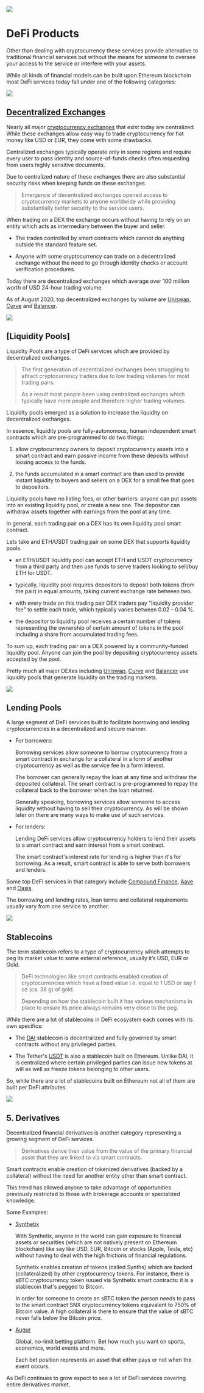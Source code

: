 ![](images/defi2-Main-l.png)

# DeFi Products

Other than dealing with cryptocurrency these services provide alternative to traditional financial services but without the means for someone to oversee your access to the service or interfere with your assets.

While all kinds of financial models can be built upon Ethereum blockchain most DeFi services today fall under one of the following categories:

![](images/defi2-exchanges-l.png)

## [Decentralized Exchanges](/guides/defi/5-decentralized-exchanges.md)

Nearly all major [cryptocurrency exchanges](/guides/fundamentals/6-buying-cryptocurrency-basics.md) that exist today are centralized. While these exchanges allow easy way to trade cryptocurrency for fiat money like USD or EUR, they come with some drawbacks.
    
Centralized exchanges typically operate only in some regions and require every user to pass identity and source-of-funds checks often requesting from users highly sensitive documents.
    
Due to centralized nature of these exchanges there are also substantial security risks when keeping funds on these exchanges.
    
> Emergence of decentralized exchanges opened access to cryptocurrency markets to anyone worldwide while providing substantially better security to the service users.
    
When trading on a DEX the exchange occurs without having to rely on an entity which acts as intermediary between the buyer and seller. 

- The trades controlled by smart contracts which cannot do anything outside the standard feature set.
   
- Anyone with some cryptocurrency can trade on a decentralized exchange without the need to go through identity checks or account verification procedures. 

Today there are decentralized exchanges which average over 100 million worth of USD 24-hour trading volume. 

As of August 2020, top decentralized exchanges by volume are [Uniswap](https://uniswap.info/home), [Curve](https://curve.fi) and [Balancer](https://pools.balancer.exchange/#/).

![](images/defi2-pools-l.png)

## [Liquidity Pools]

Liquidity Pools are a type of DeFi services which are provided by decentralized exchanges. 

> The first generation of decentralized exchanges been struggling to attract cryptocurrency traders due to low trading volumes for most trading pairs. 
>
> As a result most people been using centralized exchanges which typically have more people and therefore higher trading volumes.

Liquidity pools emerged as a solution to increase the liquidity on decentralized exchanges. 

In essence, liquidity pools are fully-autonomous, human independent smart contracts which are pre-programmed to do two things:
 
1. allow cryptocurrency owners to deposit cryptocurrency assets into a smart contract and earn passive income from these deposits without loosing access to the funds.

2. the funds accumulated in a smart contract are than used to provide instant liquidity to buyers and sellers on a DEX for a small fee that goes to depositors.

Liquidity pools have no listing fees, or other barriers: anyone can put assets into an existing liquidity pool, or create a new one. The depositor can withdraw assets together with earnings from the pool at any time. 

In general, each trading pair on a DEX has its own liquidity pool smart contract. 

Lets take and ETH/USDT trading pair on some DEX that supports liquidity pools.
 
- an ETH/USDT liquidity pool can accept ETH and USDT cryptocurrency from a third party and then use funds to serve traders looking to sell/buy ETH for USDT.

- typically, liquidity pool requires depositors to deposit both tokens (from the pair) in equal amounts, taking current exchange rate between two.

- with every trade on this trading pair DEX traders pay "liquidity provider fee" to settle each trade, which typically varies between 0.02 - 0.04 %.

- the depositor to liquidity pool receives a certain number of tokens representing the ownership of certain amount of tokens in the pool including a share from accumulated trading fees.

To sum up, each trading pair on a DEX powered by a community-funded liquidity pool. Anyone can join the pool by depositing cryptocurrency assets accepted by the pool.

Pretty much all major DEXes including [Uniswap](https://uniswap.info/home), [Curve](https://curve.fi) and [Balancer](https://pools.balancer.exchange/#/) use liquidity pools that generate liquidity on the trading markets.

![](./images/defi2-lendborrow-l.png)

## Lending Pools

A large segment of DeFi services built to facilitate borrowing and lending cryptocurrencies in a decentralized and secure manner. 

- For borrowers:

    Borrowing services allow someone to borrow cryptocurrency from a smart contract in exchange for a collateral in a form of another cryptocurrency as well as the service fee in a form interest.
    
    The borrower can generally repay the loan at any time and withdraw the deposited collateral. The smart contract is pre-programmed to repay the collateral back to the borrower when the loan returned.
    
    Generally speaking, borrowing services allow someone to access liquidity without having to sell their cryptocurrency. As will be shown later on there are many ways to make use of such services.
    
- For lenders:

    Lending DeFi services allow cryptocurrency holders to lend their assets to a smart contract and earn interest from a smart contract.
    
    The smart contract's interest rate for lending is higher than it's for borrowing. As a result, smart contract is able to serve both borrowers and lenders.
        
Some top DeFi services in that category include [Compound Finance](https://compound.finance/markets), [Aave](https://app.aave.com/home) and [Oasis](https://oasis.app/). 

The borrowing and lending rates, loan terms and collateral requirements usually vary from one service to another.

![](images/defi2-stablecoins-l.png)

## Stablecoins

The term stablecoin refers to a type of cryptocurrency which attempts to peg its market value to some external reference, usually it’s USD, EUR or Gold.

> DeFi technologies like smart contracts enabled creation of cryptocurrencies which have a fixed value i.e. equal to 1 USD or say 1 oz (ca. 38 g) of gold. 
>
> Depending on how the stablecoin built it has various mechanisms in place to ensure its price always remains very close to the peg. 

While there are a lot of stablecoins in DeFi ecosystem each comes with its own specifics:

- The [DAI](/guides/token_guides/makerdao.md) stablecoin is decentralized and fully governed by smart contracts without any privileged parties.

- The Tether's [USDT](/guides/token_guides/tether.md) is also a stablecoin built on Ethereum. Unlike DAI, it is centralized where certain privileged parties can issue new tokens at will as well as freeze tokens belonging to other users.

So, while there are a lot of stablecoins built on Ethereum not all of them are built per DeFi attributes.

![](images/defi2-derivatives-l.png)

## 5. Derivatives

Decentralized financial derivatives is another category representing a growing segment of DeFi services.

> Derivatives derive their value from the value of the primary financial asset that they are linked to via smart contracts.

Smart contracts enable creation of tokenized derivatives (backed by a collateral) without the need for another entity other than smart contract.

This trend has allowed anyone to take advantage of opportunities previously restricted to those with brokerage accounts or specialized knowledge.

Some Examples:

- [Synthetix](https://www.synthetix.io)

    With Synthetix, anyone in the world can gain exposure to financial assets or securities (which are not natively present on Ethereum blockchain) like say like USD, EUR, Bitcoin or stocks (Apple, Tesla, etc) without having to deal with the high frictions of financial regulations.
    
    Synthetix enables creation of tokens (called Synths) which are backed (collateralized) by other cryptocurrency tokens. For instance, there is sBTC cryptocurrency token issued via Synthetix smart contracts: it is a stablecoin that's pegged to Bitcoin.
    
    In order for someone to create an sBTC token the person needs to pass to the smart contract SNX cryptocurrency tokens equivalent to 750% of Bitcoin value. A high collateral is there to ensure that the value of sBTC never falls below the Bitcoin price.
    
- [Augur](https://augur.net)
    
    Global, no-limit betting platform. Bet how much you want on sports, economics, world events and more.
    
    Each bet position represents an asset that either pays or not when the event occurs.
    
As DeFi continues to grow expect to see a lot of DeFi services covering entire derivatives market.